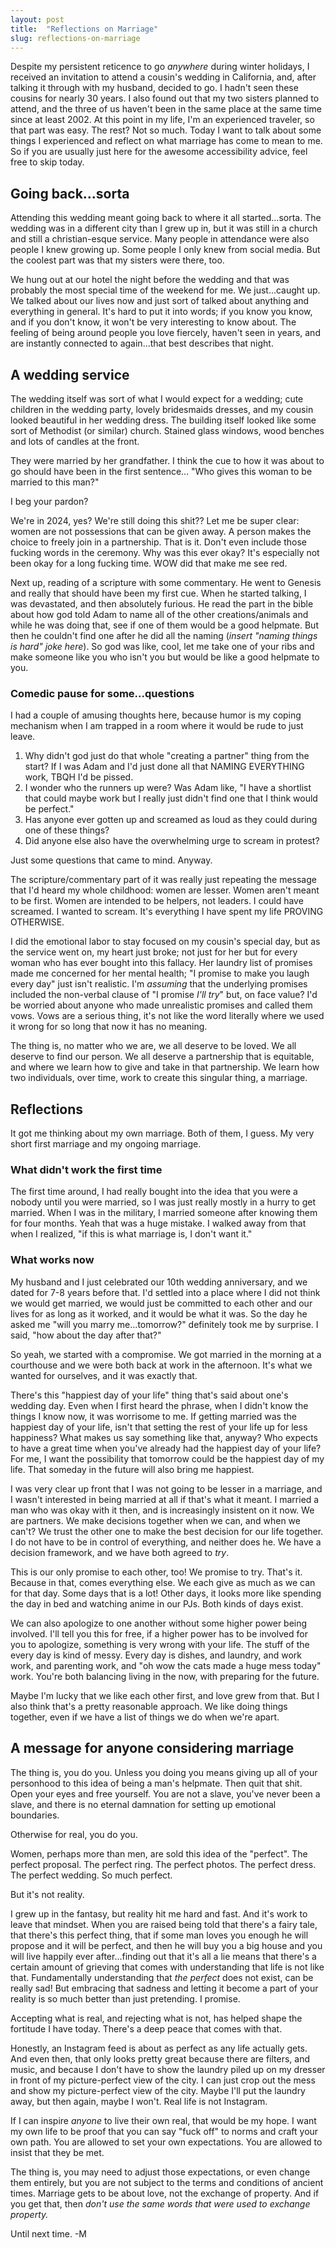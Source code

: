 ```yaml
---
layout: post
title:  "Reflections on Marriage"
slug: reflections-on-marriage
---
```


Despite my persistent reticence to go _anywhere_ during winter holidays, I received an invitation to attend a cousin's wedding in California, and, after talking it through with my husband, decided to go. I hadn't seen these cousins for nearly 30 years. I also found out that my two sisters planned to attend, and the three of us haven't been in the same place at the same time since at least 2002. At this point in my life, I'm an experienced traveler, so that part was easy. The rest? Not so much. Today I want to talk about some things I experienced and reflect on what marriage has come to mean to me. So if you are usually just here for the awesome accessibility advice, feel free to skip today.

<!--more-->

## Going back...sorta

Attending this wedding meant going back to where it all started...sorta. The wedding was in a different city than I grew up in, but it was still in a church and still a christian-esque service. Many people in attendance were also people I knew growing up. Some people I only knew from social media. But the coolest part was that my sisters were there, too.

We hung out at our hotel the night before the wedding and that was probably the most special time of the weekend for me. We just...caught up. We talked about our lives now and just sort of talked about anything and everything in general. It's hard to put it into words; if you know you know, and if you don't know, it won't be very interesting to know about. The feeling of being around people you love fiercely, haven't seen in years, and are instantly connected to again...that best describes that night.

## A wedding service

The wedding itself was sort of what I would expect for a wedding; cute children in the wedding party, lovely bridesmaids dresses, and my cousin looked beautiful in her wedding dress. The building itself looked like some sort of Methodist (or similar) church. Stained glass windows, wood benches and lots of candles at the front.

They were married by her grandfather. I think the cue to how it was about to go should have been in the first sentence... "Who gives this woman to be married to this man?"

I beg your pardon?

We're in 2024, yes? We're still doing this shit?? Let me be super clear: women are not possessions that can be given away. A person makes the choice to freely join in a partnership. That is it. Don't even include those fucking words in the ceremony. Why was this ever okay? It's especially not been okay for a long fucking time. WOW did that make me see red.

Next up, reading of a scripture with some commentary. He went to Genesis and really that should have been my first cue. When he started talking, I was devastated, and then absolutely furious. He read the part in the bible about how god told Adam to name all of the other creations/animals and while he was doing that, see if one of them would be a good helpmate. But then he couldn't find one after he did all the naming (_insert "naming things is hard" joke here_). So god was like, cool, let me take one of your ribs and make someone like you who isn't you but would be like a good helpmate to you.

### Comedic pause for some...questions

I had a couple of amusing thoughts here, because humor is my coping mechanism when I am trapped in a room where it would be rude to just leave.

1. Why didn't god just do that whole "creating a partner" thing from the start? If I was Adam and I'd just done all that NAMING EVERYTHING work, TBQH I'd be pissed.
2. I wonder who the runners up were? Was Adam like, "I have a shortlist that could maybe work but I really just didn't find one that I think would be perfect."
3. Has anyone ever gotten up and screamed as loud as they could during one of these things?
4. Did anyone else also have the overwhelming urge to scream in protest?

Just some questions that came to mind. Anyway.

The scripture/commentary part of it was really just repeating the message that I'd heard my whole childhood: women are lesser. Women aren't meant to be first. Women are intended to be helpers, not leaders. I could have screamed. I wanted to scream. It's everything I have spent my life PROVING OTHERWISE.

I did the emotional labor to stay focused on my cousin's special day, but as the service went on, my heart just broke; not just for her but for every woman who has ever bought into this fallacy. Her laundry list of promises made me concerned for her mental health; "I promise to make you laugh every day" just isn't realistic. I'm _assuming_ that the underlying promises included the non-verbal clause of "I promise _I'll try_" but, on face value? I'd be worried about anyone who made unrealistic promises and called them vows. Vows are a serious thing, it's not like the word literally where we used it wrong for so long that now it has no meaning.

The thing is, no matter who we are, we all deserve to be loved. We all deserve to find our person. We all deserve a partnership that is equitable, and where we learn how to give and take in that partnership. We learn how two individuals, over time, work to create this singular thing, a marriage.

## Reflections

It got me thinking about my own marriage. Both of them, I guess. My very short first marriage and my ongoing marriage.

### What didn't work the first time

The first time around, I had really bought into the idea that you were a nobody until you were married, so I was just really mostly in a hurry to get married. When I was in the military, I married someone after knowing them for four months. Yeah that was a huge mistake. I walked away from that when I realized, "if this is what marriage is, I don't want it."

### What works now

My husband and I just celebrated our 10th wedding anniversary, and we dated for 7-8 years before that. I'd settled into a place where I did not think we would get married, we would just be committed to each other and our lives for as long as it worked, and it would be what it was. So the day he asked me "will you marry me...tomorrow?" definitely took me by surprise. I said, "how about the day after that?"

So yeah, we started with a compromise. We got married in the morning at a courthouse and we were both back at work in the afternoon. It's what we wanted for ourselves, and it was exactly that.

There's this "happiest day of your life" thing that's said about one's wedding day. Even when I first heard the phrase, when I didn't know the things I know now, it was worrisome to me. If getting married was the happiest day of your life, isn't that setting the rest of your life up for less happiness? What makes us say something like that, anyway? Who expects to have a great time when you've already had the happiest day of your life? For me, I want the possibility that tomorrow could be the happiest day of my life. That someday in the future will also bring me happiest.

I was very clear up front that I was not going to be lesser in a marriage, and I wasn't interested in being married at all if that's what it meant. I married a man who was okay with it then, and is increasingly insistent on it now. We are partners. We make decisions together when we can, and when we can't? We trust the other one to make the best decision for our life together. I do not have to be in control of everything, and neither does he. We have a decision framework, and we have both agreed to _try_.

This is our only promise to each other, too! We promise to try. That's it. Because in that, comes everything else. We each give as much as we can for that day. Some days that is a lot! Other days, it looks more like spending the day in bed and watching anime in our PJs. Both kinds of days exist.

We can also apologize to one another without some higher power being involved. I'll tell you this for free, if a higher power has to be involved for you to apologize, something is very wrong with your life. The stuff of the every day is kind of messy. Every day is dishes, and laundry, and work work, and parenting work, and "oh wow the cats made a huge mess today" work. You're both balancing living in the now, with preparing for the future.

Maybe I'm lucky that we like each other first, and love grew from that. But I also think that's a pretty reasonable approach. We like doing things together, even if we have a list of things we do when we're apart.

## A message for anyone considering marriage

The thing is, you do you. Unless you doing you means giving up all of your personhood to this idea of being a man's helpmate. Then quit that shit. Open your eyes and free yourself. You are not a slave, you've never been a slave, and there is no eternal damnation for setting up emotional boundaries.

Otherwise for real, you do you.

Women, perhaps more than men, are sold this idea of the "perfect". The perfect proposal. The perfect ring. The perfect photos. The perfect dress. The perfect wedding. So much perfect.

But it's not reality.

I grew up in the fantasy, but reality hit me hard and fast. And it's work to leave that mindset. When you are raised being told that there's a fairy tale, that there's this perfect thing, that if some man loves you enough he will propose and it will be perfect, and then he will buy you a big house and you will live happily ever after...finding out that it's all a lie means that there's a certain amount of grieving that comes with understanding that life is not like that. Fundamentally understanding that _the perfect_ does not exist, can be really sad! But embracing that sadness and letting it become a part of your reality is so much better than just pretending. I promise.

Accepting what is real, and rejecting what is not, has helped shape the fortitude I have today. There's a deep peace that comes with that.

Honestly, an Instagram feed is about as perfect as any life actually gets. And even then, that only looks pretty great because there are filters, and music, and because I don't have to show the laundry piled up on my dresser in front of my picture-perfect view of the city. I can just crop out the mess and show my picture-perfect view of the city. Maybe I'll put the laundry away, but then again, maybe I won't. Real life is not Instagram.

If I can inspire _anyone_ to live their own real, that would be my hope. I want my own life to be proof that you can say "fuck off" to norms and craft your own path. You are allowed to set your own expectations. You are allowed to insist that they be met.

The thing is, you may need to adjust those expectations, or even change them entirely, but you are not subject to the terms and conditions of ancient times. Marriage gets to be about love, not the exchange of property. And if you get that, then _don't use the same words that were used to exchange property._

Until next time. -M
